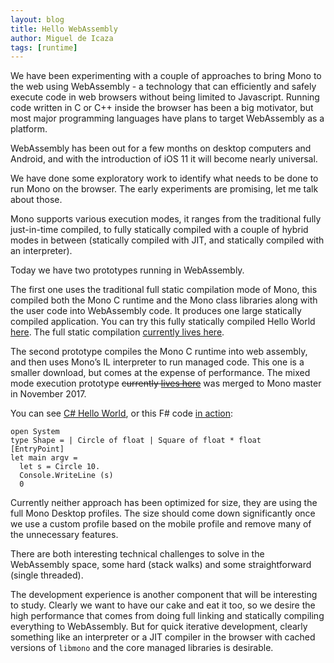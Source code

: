 ```yaml
---
layout: blog
title: Hello WebAssembly
author: Miguel de Icaza
tags: [runtime]
---
```


We have been experimenting with a couple of approaches to bring Mono to the
web using WebAssembly - a technology that can efficiently and safely
execute code in web browsers without being limited to Javascript.
Running code written in C or C++ inside the browser has been a big
motivator, but most major programming languages have plans to target
WebAssembly as a platform.

WebAssembly has been out for a few months on desktop computers and
Android, and with the introduction of iOS 11 it will become nearly
universal.

We have done some exploratory work to identify what needs to be done
to run Mono on the browser.  The early experiments are promising, let
me talk about those.

Mono supports various execution modes, it ranges from the traditional
fully just-in-time compiled, to fully statically compiled with a
couple of hybrid modes in between (statically compiled with JIT, and
statically compiled with an interpreter).

Today we have two prototypes running in WebAssembly.

The first one uses the traditional full static compilation mode of
Mono, this compiled both the Mono C runtime and the Mono class
libraries along with the user code into WebAssembly code.  It produces
one large statically compiled application.  You can try this fully
statically compiled Hello World
[here](http://www.hipbyte.com/~lrz/mono-wasm-hello/).  The full static
compilation [currently lives here](https://github.com/lrz/mono-wasm).

The second prototype compiles the Mono C runtime into web assembly,
and then uses Mono’s IL interpreter to run managed code.  This one is
a smaller download, but comes at the expense of performance.  The
mixed mode execution prototype ~~currently [lives
here](https://github.com/kumpera/mono/tree/wasm-port)~~
was merged to Mono master in November 2017.

You can see [C# Hello World](http://www.kumpera.com/wasm/driver.html),
or this F# code [in action](http://www.kumpera.com/wasm/fsharp.html):

    open System
    type Shape = | Circle of float | Square of float * float
    [EntryPoint]
    let main argv =
      let s = Circle 10.
      Console.WriteLine (s)
      0

Currently neither approach has been optimized for size, they are using
the full Mono Desktop profiles.  The size should come down
significantly once we use a custom profile based on the mobile profile
and remove many of the unnecessary features.

There are both interesting technical challenges to solve in the
WebAssembly space, some hard (stack walks) and some straightforward
(single threaded).

The development experience is another component that will be
interesting to study.  Clearly we want to have our cake and eat it
too, so we desire the high performance that comes from doing full
linking and statically compiling everything to WebAssembly.  But for
quick iterative development, clearly something like an interpreter or
a JIT compiler in the browser with cached versions of `libmono` and
the core managed libraries is desirable.



